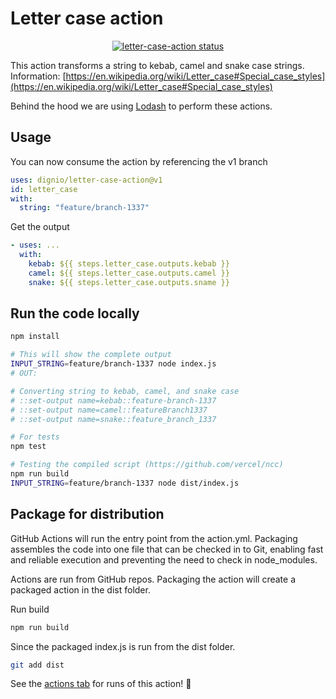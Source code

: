 # Letter case action

<p align="center">
  <a href="https://github.com/dignio/letter-case-action/actions"><img alt="letter-case-action status" src="https://github.com/dignio/letter-case-action/actions/workflows/test.yml/badge.svg"></a>
</p>

This action transforms a string to kebab, camel and snake case strings. Information: [https://en.wikipedia.org/wiki/Letter_case#Special_case_styles](https://en.wikipedia.org/wiki/Letter_case#Special_case_styles)

Behind the hood we are using [Lodash](https://lodash.com/) to perform these actions.

## Usage

You can now consume the action by referencing the v1 branch

```yaml
uses: dignio/letter-case-action@v1
id: letter_case
with:
  string: "feature/branch-1337"
```

Get the output

```yaml
- uses: ...
  with:
    kebab: ${{ steps.letter_case.outputs.kebab }}
    camel: ${{ steps.letter_case.outputs.camel }}
    snake: ${{ steps.letter_case.outputs.sname }}
```

## Run the code locally

```bash
npm install

# This will show the complete output
INPUT_STRING=feature/branch-1337 node index.js
# OUT:

# Converting string to kebab, camel, and snake case
# ::set-output name=kebab::feature-branch-1337
# ::set-output name=camel::featureBranch1337
# ::set-output name=snake::feature_branch_1337

# For tests
npm test

# Testing the compiled script (https://github.com/vercel/ncc)
npm run build
INPUT_STRING=feature/branch-1337 node dist/index.js
```

## Package for distribution

GitHub Actions will run the entry point from the action.yml. Packaging assembles the code into one file that can be checked in to Git, enabling fast and reliable execution and preventing the need to check in node_modules.

Actions are run from GitHub repos. Packaging the action will create a packaged action in the dist folder.

Run build

```bash
npm run build
```

Since the packaged index.js is run from the dist folder.

```bash
git add dist
```

See the [actions tab](https://github.com/dignio/letter-case-action/actions) for runs of this action! :rocket:
